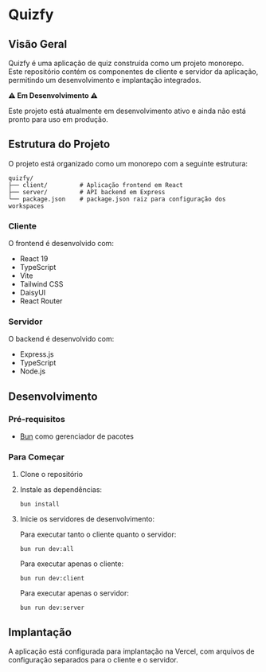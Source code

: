 # Quizfy

## Visão Geral

Quizfy é uma aplicação de quiz construída como um projeto monorepo. Este repositório contém os componentes de cliente e servidor da aplicação, permitindo um desenvolvimento e implantação integrados.

**⚠️ Em Desenvolvimento ⚠️**

Este projeto está atualmente em desenvolvimento ativo e ainda não está pronto para uso em produção.

## Estrutura do Projeto

O projeto está organizado como um monorepo com a seguinte estrutura:

```
quizfy/
├── client/         # Aplicação frontend em React
├── server/         # API backend em Express
└── package.json    # package.json raiz para configuração dos workspaces
```

### Cliente

O frontend é desenvolvido com:
- React 19
- TypeScript
- Vite
- Tailwind CSS
- DaisyUI
- React Router

### Servidor

O backend é desenvolvido com:
- Express.js
- TypeScript
- Node.js

## Desenvolvimento

### Pré-requisitos

- [Bun](https://bun.sh/) como gerenciador de pacotes

### Para Começar

1. Clone o repositório
2. Instale as dependências:
   ```
   bun install
   ```

3. Inicie os servidores de desenvolvimento:

   Para executar tanto o cliente quanto o servidor:
   ```
   bun run dev:all
   ```

   Para executar apenas o cliente:
   ```
   bun run dev:client
   ```

   Para executar apenas o servidor:
   ```
   bun run dev:server
   ```

## Implantação

A aplicação está configurada para implantação na Vercel, com arquivos de configuração separados para o cliente e o servidor.